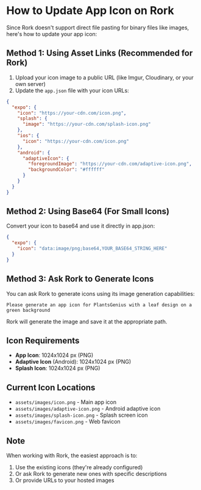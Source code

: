 # How to Update App Icon on Rork

Since Rork doesn't support direct file pasting for binary files like images, here's how to update your app icon:

## Method 1: Using Asset Links (Recommended for Rork)

1. Upload your icon image to a public URL (like Imgur, Cloudinary, or your own server)
2. Update the `app.json` file with your icon URLs:

```json
{
  "expo": {
    "icon": "https://your-cdn.com/icon.png",
    "splash": {
      "image": "https://your-cdn.com/splash-icon.png"
    },
    "ios": {
      "icon": "https://your-cdn.com/icon.png"
    },
    "android": {
      "adaptiveIcon": {
        "foregroundImage": "https://your-cdn.com/adaptive-icon.png",
        "backgroundColor": "#ffffff"
      }
    }
  }
}
```

## Method 2: Using Base64 (For Small Icons)

Convert your icon to base64 and use it directly in app.json:

```json
{
  "expo": {
    "icon": "data:image/png;base64,YOUR_BASE64_STRING_HERE"
  }
}
```

## Method 3: Ask Rork to Generate Icons

You can ask Rork to generate icons using its image generation capabilities:

```
Please generate an app icon for PlantsGenius with a leaf design on a green background
```

Rork will generate the image and save it at the appropriate path.

## Icon Requirements

- **App Icon**: 1024x1024 px (PNG)
- **Adaptive Icon** (Android): 1024x1024 px (PNG)
- **Splash Icon**: 1024x1024 px (PNG)

## Current Icon Locations

- `assets/images/icon.png` - Main app icon
- `assets/images/adaptive-icon.png` - Android adaptive icon
- `assets/images/splash-icon.png` - Splash screen icon
- `assets/images/favicon.png` - Web favicon

## Note

When working with Rork, the easiest approach is to:
1. Use the existing icons (they're already configured)
2. Or ask Rork to generate new ones with specific descriptions
3. Or provide URLs to your hosted images
